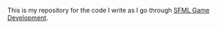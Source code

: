 
This is my repository for the code I write as I go through [SFML Game Development](https://www.amazon.com/SFML-Game-Development-Jan-Haller/dp/1849696845/).

